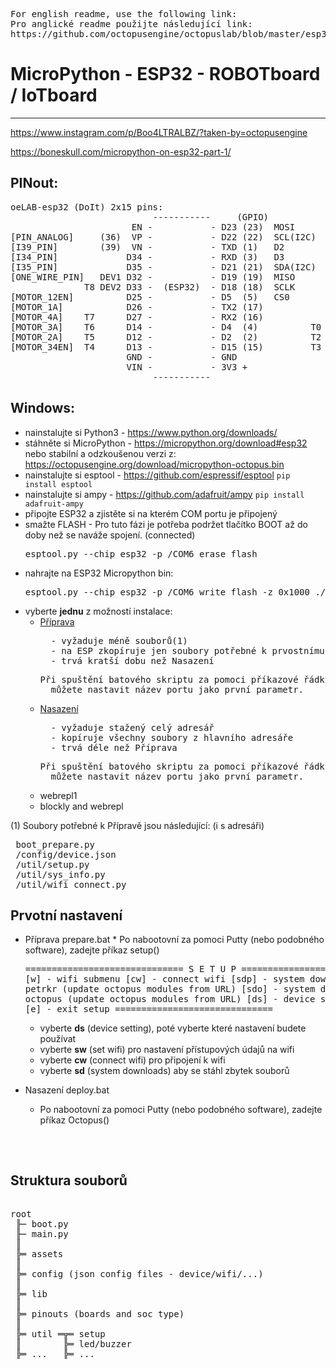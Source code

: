 <pre>For english readme, use the following link:
Pro anglické readme použijte následující link:
https://github.com/octopusengine/octopuslab/blob/master/esp32-micropython/README.md
</pre>

# MicroPython - ESP32 - ROBOTboard / IoTboard

---
https://www.instagram.com/p/Boo4LTRALBZ/?taken-by=octopusengine

https://boneskull.com/micropython-on-esp32-part-1/


## PINout:
<pre>
oeLAB-esp32 (DoIt) 2x15 pins:                                [ROBOT Board]:::
                           -----------     (GPIO)
                       EN -           - D23 (23)  MOSI       [SPI_MOSI_PIN] 
[PIN_ANALOG]     (36)  VP -           - D22 (22)  SCL(I2C)   [I2C_SCL_PIN]
[I39_PIN]        (39)  VN -           - TXD (1)   D2
[I34_PIN]             D34 -           - RXD (3)   D3
[I35_PIN]             D35 -           - D21 (21)  SDA(I2C)   [I2C_SDA_PIN]
[ONE_WIRE_PIN]   DEV1 D32 -           - D19 (19)  MISO       [SPI_MISO_PIN]
              T8 DEV2 D33 -  (ESP32)  - D18 (18)  SCLK       [SPI_CLK_PIN]
[MOTOR_12EN]          D25 -           - D5  (5)   CS0        [SPI_CS0_PIN]
[MOTOR_1A]            D26 -           - TX2 (17)             [PIN_PWM1] /Servo1
[MOTOR_4A]    T7      D27 -           - RX2 (16)             [PIN_PWM2] /Servo2
[MOTOR_3A]    T6      D14 -           - D4  (4)          T0  [PIN_PWM3] /Servo3
[MOTOR_2A]    T5      D12 -           - D2  (2)          T2  [BUILT_IN_LED]
[MOTOR_34EN]  T4      D13 -           - D15 (15)         T3  [WS_LED_PIN] //v1(13)     
                      GND -           - GND
                      VIN -           - 3V3 +
                           -----------
</pre>     

## Windows:
* nainstalujte si Python3 - https://www.python.org/downloads/
* stáhněte si MicroPython - https://micropython.org/download#esp32 
   nebo stabilní a odzkoušenou verzi z: https://octopusengine.org/download/micropython-octopus.bin
* nainstalujte si esptool - https://github.com/espressif/esptool `pip install esptool`
* nainstalujte si ampy - https://github.com/adafruit/ampy `pip install adafruit-ampy`
* připojte ESP32 a zjistěte si na kterém COM portu je připojený
* smažte FLASH - Pro tuto fázi je potřeba podržet tlačítko BOOT až do doby než se naváže spojení. (connected)
    <pre>esptool.py --chip esp32 -p /COM6 erase_flash</pre>
* nahrajte na ESP32 Micropython bin: 
    <pre>esptool.py --chip esp32 -p /COM6 write_flash -z 0x1000 ./down/esp32-_FileVersion_.bin</pre>
* vyberte <b>jednu</b> z možností instalace:
    * [Příprava](https://github.com/octopusengine/octopuslab/blob/master/esp32-micropython/prepare.bat)
        <pre>  - vyžaduje méně souborů(1)
        - na ESP zkopíruje jen soubory potřebné k prvostnímu nastavení
        - trvá kratší dobu než Nasazení</pre>
        <pre>Při spuštění batového skriptu za pomoci příkazové řádky 
        můžete nastavit název portu jako první parametr.</pre>
    * [Nasazení](https://github.com/octopusengine/octopuslab/blob/master/esp32-micropython/deploy.bat)
        <pre>  - vyžaduje stažený celý adresář
        - kopíruje všechny soubory z hlavního adresáře
        - trvá déle než Příprava</pre>
        <pre>Při spuštění batového skriptu za pomoci příkazové řádky 
        můžete nastavit název portu jako první parametr.</pre>
    * webrepl1
    * blockly and webrepl

(1) Soubory potřebné k Přípravě jsou následující: (i s adresáři)
<pre> boot_prepare.py
 /config/device.json
 /util/setup.py
 /util/sys_info.py
 /util/wifi_connect.py
</pre>

## Prvotní nastavení

* Příprava
      prepare.bat 
      * Po nabootovní za pomoci Putty (nebo podobného software), zadejte příkaz setup()
        <pre>
        ==============================
                S E T U P
        ==============================
         [w]   - wifi submenu
         [cw]  - connect wifi
         [sdp] - system download > petrkr (update octopus modules from URL)
         [sdo] - system download > octopus (update octopus modules from URL)
         [ds]  - device setting
         .....
         [e]   - exit setup
        ==============================</pre>
    * vyberte <b>ds</b> (device setting), poté vyberte které nastavení budete používat
    * vyberte <b>sw</b> (set wifi) pro nastavení přístupových údajů na wifi
    * vyberte <b>cw</b> (connect wifi) pro připojení k wifi
    * vyberte <b>sd</b> (system downloads) aby se stáhl zbytek souborů
    
* Nasazení
    deploy.bat
    * Po nabootovní za pomoci Putty (nebo podobného software), zadejte příkaz Octopus()
        <pre>
        

## Struktura souborů

<pre>

root
 ╟─ boot.py
 ╟─ main.py
 ║
 ╠═ assets
 ║
 ╠═ config (json config files - device/wifi/...)
 ║
 ╠═ lib
 ║
 ╠═ pinouts (boards and soc type)
 ║
 ╠═ util ═╦═ setup
 ║        ╠═ led/buzzer
 ╠═ ...   ╠═ ...
</pre>







